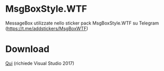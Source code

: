 # MsgBoxStyle.WTF
MessageBox utilizzate nello sticker pack MsgBoxStyle.WTF su Telegram (https://t.me/addstickers/MsgBoxWTF)

# Download
[Qui](https://github.com/LeddaZ/MsgBoxStyle.WTF/releases) (richiede Visual Studio 2017)
